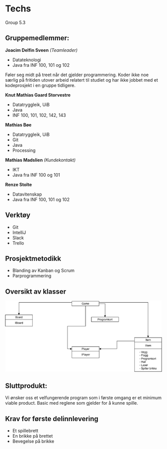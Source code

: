 ﻿# Techs
Group 5.3

## Gruppemedlemmer:

**Joacim Delfin Sveen** *(Teamleader)*
* Datateknologi
* Java fra INF 100, 101 og 102

Føler seg midt på treet når det gjelder programmering. Koder ikke noe særlig på fritiden utover arbeid relatert til studiet
og har ikke jobbet med et kodeprosjekt i en gruppe tidligere.

**Knut Mathias Gaard Storvestre**
* Datatryggleik, UiB
* Java
* INF 100, 101, 102, 142, 143

**Mathias Bøe**
* Datatryggleik, UiB
* Git
* Java
* Processing

**Mathias Madslien** *(Kundekontakt)*
* IKT
* Java fra INF 100 og 101

**Renze Stolte**
* Datavitenskap
* Java fra INF 100, 101 og 102

## Verktøy
* Git
* IntelliJ
* Slack
* Trello

## Prosjektmetodikk
* Blanding av Kanban og Scrum
* Parprogrammering

## Oversikt av klasser
![KlasseDiagram](/images/UtkastKlassediagram.png)

## Sluttprodukt:
Vi ønsker oss et velfungerende program som i første omgang er et minimum viable product. Basic med reglene som gjelder
for å kunne spille.

## Krav for første delinnlevering
* Et spillebrett
* En brikke på brettet
* Bevegelse på brikke
